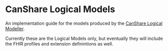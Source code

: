 # CanShare Logical Models

An implementation guide for the models produced by the [CanShare Logical Modeller](http://poc.canshare.co.nz/models.html).

Currently these are the Logical Models only, but eventually they will
include the FHIR profiles and extension definintions as well.

